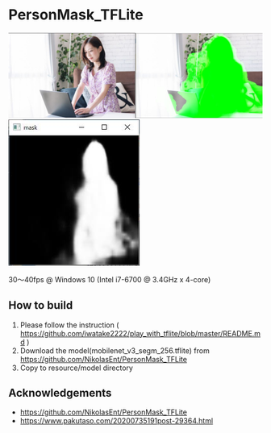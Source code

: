 # PersonMask_TFLite
![result](00_doc/result.jpg)
![mask](00_doc/mask.jpg)

30～40fps @ Windows 10 (Intel i7-6700 @ 3.4GHz x 4-core)

## How to build
1. Please follow the instruction ( https://github.com/iwatake2222/play_with_tflite/blob/master/README.md )
2. Download the model(mobilenet_v3_segm_256.tflite) from https://github.com/NikolasEnt/PersonMask_TFLite
3. Copy to resource/model directory

## Acknowledgements
- https://github.com/NikolasEnt/PersonMask_TFLite
- https://www.pakutaso.com/20200735191post-29364.html
